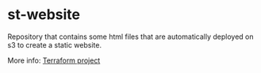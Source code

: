 # st-website

Repository that contains some html files that are automatically deployed on s3 to create a static website.

More info: <a name="github"></a> [Terraform project](https://github.com/abejaranog/st-terraform)